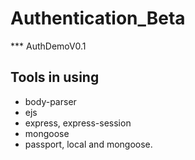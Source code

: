 # Authentication_Beta
*** AuthDemoV0.1
## Tools in using
* body-parser
* ejs
* express, express-session
* mongoose
* passport, local and mongoose.


